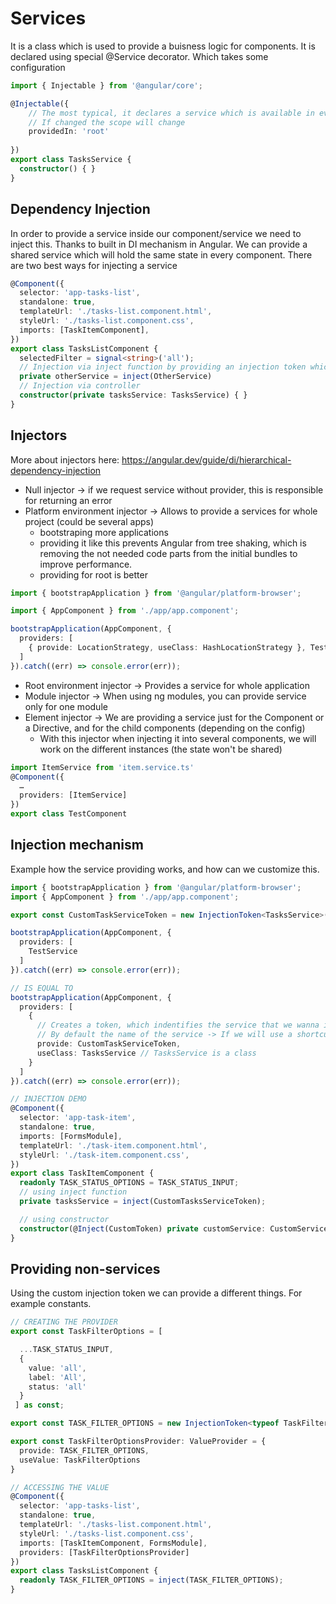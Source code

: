 # Services
It is a class which is used to provide a buisness logic for components.
It is declared using special @Service decorator. Which takes some configuration

````ts
import { Injectable } from '@angular/core';

@Injectable({
    // The most typical, it declares a service which is available in every component
    // If changed the scope will change
    providedIn: 'root' 
  
})
export class TasksService {
  constructor() { }
}

````

## Dependency Injection
In order to provide a service inside our component/service we need to inject this.
Thanks to built in DI mechanism in Angular. We can provide a shared service which will hold the same state in every component.
There are two best ways for injecting a service

````ts
@Component({
  selector: 'app-tasks-list',
  standalone: true,
  templateUrl: './tasks-list.component.html',
  styleUrl: './tasks-list.component.css',
  imports: [TaskItemComponent],
})
export class TasksListComponent {
  selectedFilter = signal<string>('all');
  // Injection via inject function by providing an injection token which is a class name   
  private otherService = inject(OtherService)
  // Injection via controller   
  constructor(private tasksService: TasksService) { }
}
````

## Injectors
More about injectors here: https://angular.dev/guide/di/hierarchical-dependency-injection
- Null injector -> if we request service without provider, this is responsible for returning an error
- Platform environment injector -> Allows to provide a services for whole project (could be several apps)
  - bootstraping more applications
  - providing it like this prevents Angular from tree shaking, which is removing the not needed code parts from the initial bundles to improve performance.
  - providing for root is better
````ts
import { bootstrapApplication } from '@angular/platform-browser';

import { AppComponent } from './app/app.component';

bootstrapApplication(AppComponent, {
  providers: [
    { provide: LocationStrategy, useClass: HashLocationStrategy }, TestService
  ]
}).catch((err) => console.error(err));
````
- Root environment injector -> Provides a service for whole application
- Module injector -> When using ng modules, you can provide service only for one module
- Element injector -> We are providing a service just for the Component or a Directive, and for the child components (depending on the config)
  - With this injector when injecting it into several components, we will work on the different instances (the state won't be shared)
````ts
import ItemService from 'item.service.ts'
@Component({
  …
  providers: [ItemService]
})
export class TestComponent
````

## Injection mechanism
Example how the service providing works, and how can we customize this.

````ts
import { bootstrapApplication } from '@angular/platform-browser';
import { AppComponent } from './app/app.component';

export const CustomTaskServiceToken = new InjectionToken<TasksService>('description-for-debug') // now when we will want to inject the service we will use this token

bootstrapApplication(AppComponent, {
  providers: [
    TestService
  ]
}).catch((err) => console.error(err));

// IS EQUAL TO
bootstrapApplication(AppComponent, {
  providers: [
    {
      // Creates a token, which indentifies the service that we wanna inject.
      // By default the name of the service -> If we will use a shortcut
      provide: CustomTaskServiceToken, 
      useClass: TasksService // TasksService is a class
    }
  ]
}).catch((err) => console.error(err));
````

````ts
// INJECTION DEMO
@Component({
  selector: 'app-task-item',
  standalone: true,
  imports: [FormsModule],
  templateUrl: './task-item.component.html',
  styleUrl: './task-item.component.css',
})
export class TaskItemComponent {
  readonly TASK_STATUS_OPTIONS = TASK_STATUS_INPUT;
  // using inject function
  private tasksService = inject(CustomTasksServiceToken);

  // using constructor
  constructor(@Inject(CustomToken) private customService: CustomService) {}
}
````

## Providing non-services
Using the custom injection token we can provide a different things.
For example constants.

````ts
// CREATING THE PROVIDER
export const TaskFilterOptions = [

  ...TASK_STATUS_INPUT,
  {
    value: 'all',
    label: 'All',
    status: 'all'
  }
 ] as const;

export const TASK_FILTER_OPTIONS = new InjectionToken<typeof TaskFilterOptions>('task-filter-options');

export const TaskFilterOptionsProvider: ValueProvider = {
  provide: TASK_FILTER_OPTIONS,
  useValue: TaskFilterOptions
}
````

````ts
// ACCESSING THE VALUE
@Component({
  selector: 'app-tasks-list',
  standalone: true,
  templateUrl: './tasks-list.component.html',
  styleUrl: './tasks-list.component.css',
  imports: [TaskItemComponent, FormsModule],
  providers: [TaskFilterOptionsProvider]
})
export class TasksListComponent {
  readonly TASK_FILTER_OPTIONS = inject(TASK_FILTER_OPTIONS);
}
````
